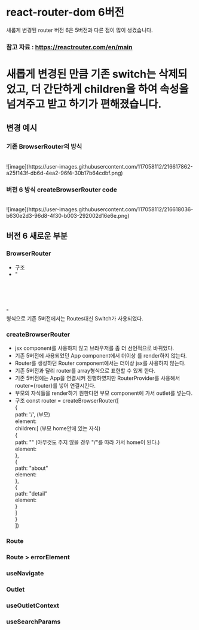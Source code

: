 # react-router-dom 6버전

새롭게 변경된 router 버전 6은 5버전과 다른 점이 많이 생겼습니다.

### 참고 자료 : https://reactrouter.com/en/main

# 새롭게 변경된 만큼 기존 switch는 삭제되었고, 더 간단하게 children을 하여 속성을 넘겨주고 받고 하기가 편해졌습니다.

## 변경 예시

### 기존 BrowserRouter의 방식

<br/>
![image](https://user-images.githubusercontent.com/117058112/216617862-a25f143f-db6d-4ea2-96f4-30b17b64cdbf.png)

### 버전 6 방식 createBrowserRouter code

<br/>
![image](https://user-images.githubusercontent.com/117058112/216618036-b630e2d3-96d8-4f30-b003-292002d16e6e.png)

## 버전 6 새로운 부분

### BrowserRouter
- 구조
- "<BrowserRouter>
<br/>
<Routes>
<br/>            
<Route path="경로" element={경로의 component} />
<br/>
        </Routes>
        <br/>
    </BrowserRouter>"
    <br/>
    형식으로 기존 5버전에서는 Routes대신 Switch가 사용되었다.

### createBrowserRouter

-   jsx component를 사용하지 않고 브라우저를 좀 더 선언적으로 바뀌었다.
-   기존 5버전에 사용되었던 App component에서 더이상 <Router>를 render하지 않는다.
-   Router를 생성하던 Router component에서는 더이상 jsx를 사용하지 않는다.
-   기존 5버전과 달리 router를 array형식으로 표현할 수 있게 한다.
-   기존 5버전에는 App을 연결시켜 진행하였지만 RouterProvider를 사용해서 router={router}를 넣어 연결시킨다.
-   부모의 자식들을 render하기 원한다면 부모 component에 가서 outlet를 넣는다.
-   구조
    const router = createBrowserRouter([
    <br/>
    {
    <br/>
    path: '/', (부모)
    <br/>
    element:<Root />
    <br/>
    children:[ (부모 home안에 있는 자식)
    <br/>
    {
    <br/>
    path: "" (아무것도 주지 않을 경우 "/"를 따라 가서 home이 된다.)
    <br/>
    element:<Home />
    <br/>
    },
    <br/>
    {
    <br/>
    path: "about"
    <br/>
    element:<About />
    <br/>
    },
    <br/>
    {
    <br/>
    path: "detail"
    <br/>
    element:<Detail />
    <br/>
    }
    <br/>
    ]
    <br/>
    }
    <br/>
    ])
### Route

### Route > errorElement

### useNavigate

### Outlet

### useOutletContext

### useSearchParams

